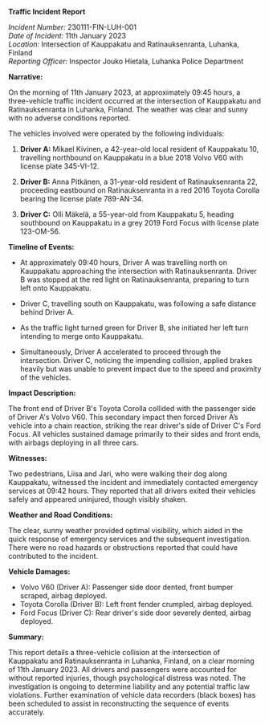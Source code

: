 **Traffic Incident Report**

*Incident Number:* 230111-FIN-LUH-001  
*Date of Incident:* 11th January 2023  
*Location:* Intersection of Kauppakatu and Ratinauksenranta, Luhanka, Finland  
*Reporting Officer:* Inspector Jouko Hietala, Luhanka Police Department  

**Narrative:**

On the morning of 11th January 2023, at approximately 09:45 hours, a three-vehicle traffic incident occurred at the intersection of Kauppakatu and Ratinauksenranta in Luhanka, Finland. The weather was clear and sunny with no adverse conditions reported.

The vehicles involved were operated by the following individuals:

1. **Driver A:** Mikael Kivinen, a 42-year-old local resident of Kauppakatu 10, travelling northbound on Kauppakatu in a blue 2018 Volvo V60 with license plate 345-VI-12.

2. **Driver B:** Anna Pitkänen, a 31-year-old resident of Ratinauksenranta 22, proceeding eastbound on Ratinauksenranta in a red 2016 Toyota Corolla bearing the license plate 789-AN-34.

3. **Driver C:** Olli Mäkelä, a 55-year-old from Kauppakatu 5, heading southbound on Kauppakatu in a grey 2019 Ford Focus with license plate 123-OM-56.

**Timeline of Events:**

- At approximately 09:40 hours, Driver A was travelling north on Kauppakatu approaching the intersection with Ratinauksenranta. Driver B was stopped at the red light on Ratinauksenranta, preparing to turn left onto Kauppakatu.

- Driver C, travelling south on Kauppakatu, was following a safe distance behind Driver A.

- As the traffic light turned green for Driver B, she initiated her left turn intending to merge onto Kauppakatu. 

- Simultaneously, Driver A accelerated to proceed through the intersection. Driver C, noticing the impending collision, applied brakes heavily but was unable to prevent impact due to the speed and proximity of the vehicles.

**Impact Description:**

The front end of Driver B's Toyota Corolla collided with the passenger side of Driver A's Volvo V60. This secondary impact then forced Driver A’s vehicle into a chain reaction, striking the rear driver's side of Driver C's Ford Focus. All vehicles sustained damage primarily to their sides and front ends, with airbags deploying in all three cars.

**Witnesses:**

Two pedestrians, Liisa and Jari, who were walking their dog along Kauppakatu, witnessed the incident and immediately contacted emergency services at 09:42 hours. They reported that all drivers exited their vehicles safely and appeared uninjured, though visibly shaken.

**Weather and Road Conditions:**

The clear, sunny weather provided optimal visibility, which aided in the quick response of emergency services and the subsequent investigation. There were no road hazards or obstructions reported that could have contributed to the incident.

**Vehicle Damages:**

- Volvo V60 (Driver A): Passenger side door dented, front bumper scraped, airbag deployed.  
- Toyota Corolla (Driver B): Left front fender crumpled, airbag deployed.  
- Ford Focus (Driver C): Rear driver's side door severely dented, airbag deployed.  

**Summary:**

This report details a three-vehicle collision at the intersection of Kauppakatu and Ratinauksenranta in Luhanka, Finland, on a clear morning of 11th January 2023. All drivers and passengers were accounted for without reported injuries, though psychological distress was noted. The investigation is ongoing to determine liability and any potential traffic law violations. Further examination of vehicle data recorders (black boxes) has been scheduled to assist in reconstructing the sequence of events accurately.